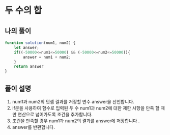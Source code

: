 # 두 수의 합

## 나의 풀이

```javascript
function solution(num1, num2) {
    let answer;
    if((-50000<=num1<=50000) && (-50000<=num2<=50000)){
        answer = num1 + num2;
    }
    return answer
}
```

## 풀이 설명

1. num1과 num2의 덧셈 결과를 저장할 변수 answer을 선언합니다.
2. if문을 사용하여 함수로 입력된 두 수 num1과 num2에 대한 제한
사항을 만족 할 때만 연산으로 넘어가도록 조건을 추가합니다.
3. 조건을 만족할 경우 num1과 num2의 결과를 answer에 저장합니다
.
4. answer를 반환합니다.

